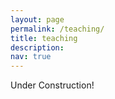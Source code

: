 ```yaml
---
layout: page
permalink: /teaching/
title: teaching
description: 
nav: true
---
```


Under Construction!
